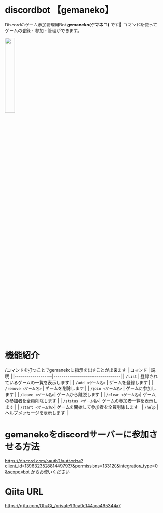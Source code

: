 # discordbot 【gemaneko】
Discordのゲーム参加管理用Bot **gemaneko(ゲマネコ)** です🐾
コマンドを使ってゲームの登録・参加・管理ができます。

<img src="https://qiita-image-store.s3.ap-northeast-1.amazonaws.com/0/3584262/7693055d-6203-4503-9cda-113fa37e864e.png" width="25%">

# 機能紹介
/コマンドを打つことでgemanekoに指示を出すことが出来ます
| コマンド          | 説明                               |
|-------------------|----------------------------------|
| `/list`           | 登録されているゲームの一覧を表示します     |
| `/add <ゲーム名>`  | ゲームを登録します                     |
| `/remove <ゲーム名>` | ゲームを削除します                     |
| `/join <ゲーム名>` | ゲームに参加します                     |
| `/leave <ゲーム名>`| ゲームから離脱します                   |
| `/clear <ゲーム名>`| ゲームの参加者を全員削除します            |
| `/status <ゲーム名>`| ゲームの参加者一覧を表示します           |
| `/start <ゲーム名>`| ゲームを開始して参加者を全員削除します      |
| `/help`           | ヘルプメッセージを表示します             |

# gemanekoをdiscordサーバーに参加させる方法
https://discord.com/oauth2/authorize?client_id=1396323528814497937&permissions=133120&integration_type=0&scope=bot
からお使いください

# Qiita URL
https://qiita.com/OhaGi_/private/f3ca0c144aca495344a7
